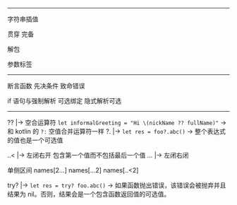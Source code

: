 




---

字符串插值

贯穿
完备

解包

参数标签

---

断言函数
先决条件
致命错误


if 语句与强制解析
可选绑定
隐式解析可选

---


??  |-> 空合运算符 `let informalGreeting = "Hi \(nickName ?? fullName)"` -> 和 kotlin 的 `?:` 空值合并运算符一样
?.  |-> `let res = foo?.abc()` -> 整个表达式的值也是一个可选值

..< |-> 左闭右开 包含第一个值而不包括最后一个值
... |-> 左闭右闭

单侧区间 names[2...] names[...2] names[..<2]

try? |-> `let res = try? foo.abc()` -> 如果函数抛出错误，该错误会被抛弃并且结果为 nil。否则，结果会是一个包含函数返回值的可选值。

